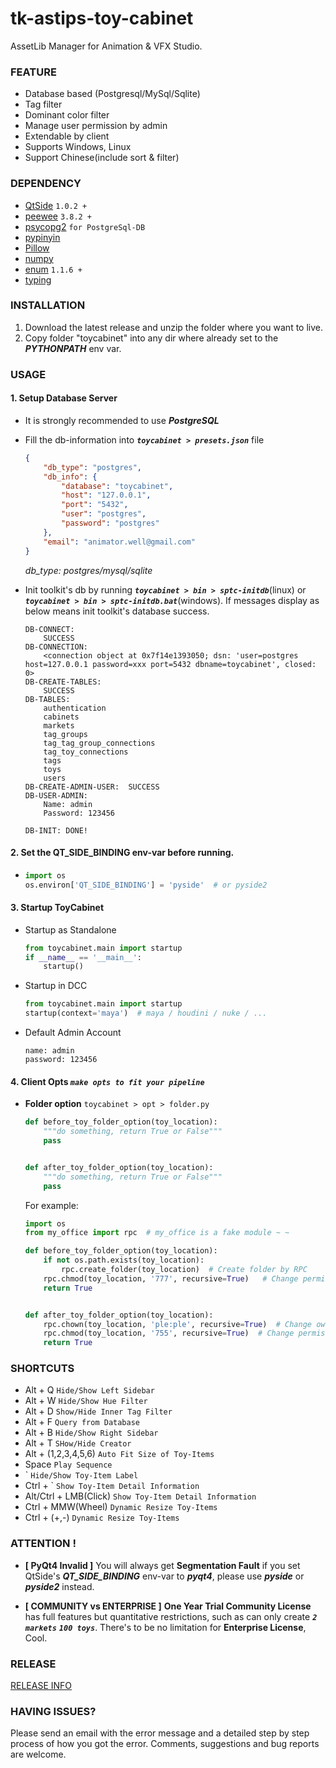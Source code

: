 # tk-astips-toy-cabinet
AssetLib Manager for Animation & VFX Studio.


### FEATURE
* Database based (Postgresql/MySql/Sqlite)
* Tag filter
* Dominant color filter
* Manage user permission by admin
* Extendable by client
* Supports Windows, Linux
* Support Chinese(include sort & filter)


### DEPENDENCY
* [QtSide](https://github.com/astips/QtSide) `1.0.2 +`
* [peewee](https://github.com/coleifer/peewee) `3.8.2 +`
* [psycopg2](https://github.com/psycopg/psycopg2) `for PostgreSql-DB`
* [pypinyin](https://github.com/mozillazg/python-pinyin)
* [Pillow](https://github.com/python-pillow/Pillow)
* [numpy](https://github.com/numpy/numpy)
* [enum](https://pypi.org/project/enum34) `1.1.6 +`
* [typing](https://github.com/python/typing)


### INSTALLATION
1. Download the latest release and unzip the folder where you want to live.
2. Copy folder "toycabinet" into any dir where already set to the **_PYTHONPATH_** env var.


### USAGE

#### 1. Setup Database Server
* It is strongly recommended to use **_PostgreSQL_**

* Fill the db-information into **_`toycabinet > presets.json`_** file
    ```json
    {
        "db_type": "postgres",
        "db_info": {
            "database": "toycabinet",
            "host": "127.0.0.1",
            "port": "5432",
            "user": "postgres",
            "password": "postgres"
        },
        "email": "animator.well@gmail.com"
    }
    ```
    _db_type: postgres/mysql/sqlite_

* Init toolkit's db by running **_`toycabinet > bin > sptc-initdb`_**(linux) or 
**_`toycabinet > bin > sptc-initdb.bat`_**(windows). If messages display as below means
    init toolkit's database success.
    ```
    DB-CONNECT:  
        SUCCESS
    DB-CONNECTION: 
        <connection object at 0x7f14e1393050; dsn: 'user=postgres host=127.0.0.1 password=xxx port=5432 dbname=toycabinet', closed: 0>
    DB-CREATE-TABLES:  
        SUCCESS
    DB-TABLES:
        authentication
        cabinets
        markets
        tag_groups
        tag_tag_group_connections
        tag_toy_connections
        tags
        toys
        users
    DB-CREATE-ADMIN-USER:  SUCCESS
    DB-USER-ADMIN:
        Name: admin
        Password: 123456
    
    DB-INIT: DONE!
    ```
#### 2. Set the QT_SIDE_BINDING env-var before running.
* 
    ```python
    import os
    os.environ['QT_SIDE_BINDING'] = 'pyside'  # or pyside2
    ```

#### 3. Startup ToyCabinet

* Startup as Standalone
    ```python
    from toycabinet.main import startup
    if __name__ == '__main__':
        startup()
    ```

* Startup in DCC
    ```python
    from toycabinet.main import startup
    startup(context='maya')  # maya / houdini / nuke / ...
    ```

* Default Admin Account
    ```text
    name: admin
    password: 123456
    ```
    
    
#### 4. Client Opts _`make opts to fit your pipeline`_

* **Folder option** `toycabinet > opt > folder.py`

    ```python    
    def before_toy_folder_option(toy_location):
        """do something, return True or False"""
        pass
    
  
    def after_toy_folder_option(toy_location):
        """do something, return True or False"""
        pass
    ```

    For example:
    ```python
    import os
    from my_office import rpc  # my_office is a fake module ~ ~
    
    def before_toy_folder_option(toy_location):
        if not os.path.exists(toy_location):
            rpc.create_folder(toy_location)  # Create folder by RPC
        rpc.chmod(toy_location, '777', recursive=True)   # Change permission mode by RPC
        return True
    
    
    def after_toy_folder_option(toy_location):
        rpc.chown(toy_location, 'ple:ple', recursive=True)  # Change owner by RPC
        rpc.chmod(toy_location, '755', recursive=True)  # Change permission mode by RPC
        return True
    ```
    
### SHORTCUTS
* Alt + Q `Hide/Show Left Sidebar`
* Alt + W `Hide/Show Hue Filter`
* Alt + D `Show/Hide Inner Tag Filter`
* Alt + F `Query from Database`
* Alt + B `Hide/Show Right Sidebar`
* Alt + T `SHow/Hide Creator`
* Alt + (1,2,3,4,5,6) `Auto Fit Size of Toy-Items`
* Space `Play Sequence`
* \` `Hide/Show Toy-Item Label`
* Ctrl + \` `Show Toy-Item Detail Information`
* Alt/Ctrl + LMB(Click) `Show Toy-Item Detail Information`
* Ctrl + MMW(Wheel) `Dynamic Resize Toy-Items`
* Ctrl + (+,-) `Dynamic Resize Toy-Items`


### ATTENTION !
* **[ PyQt4 Invalid ]** 
You will always get **Segmentation Fault** if you set QtSide's **_QT_SIDE_BINDING_** env-var to _**pyqt4**_, 
please use **_pyside_** or **_pyside2_** instead.

* **[ COMMUNITY vs ENTERPRISE ]**
**One Year Trial Community License**  has full features but quantitative restrictions, 
such as can only create _**`2 markets`**_ **_`100 toys`_**.
There's to be no limitation for **Enterprise License**, Cool.


### RELEASE
[RELEASE INFO](RELEASE.md)


### HAVING ISSUES?
Please send an email with the error message and a detailed step by step process of how you got the error. Comments, 
suggestions and bug reports are welcome.
